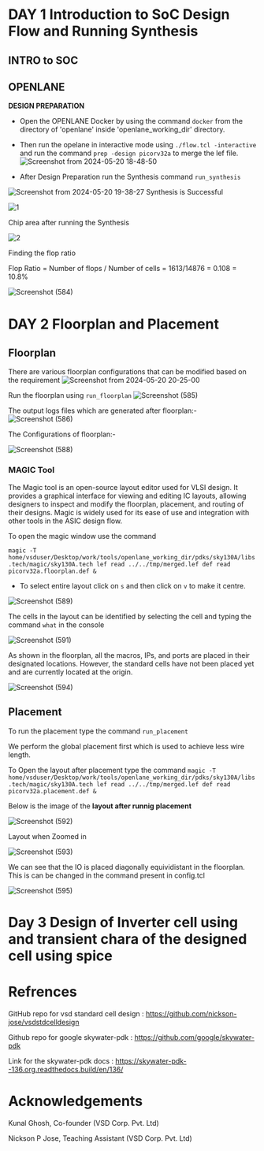 # DAY 1 Introduction to SoC Design Flow and Running Synthesis
## INTRO to SOC


## OPENLANE

**DESIGN PREPARATION**

- Open the OPENLANE Docker by using the command ``` docker ``` from the directory of 'openlane' inside 'openlane_working_dir' directory.

- Then run the opelane in interactive mode using ```./flow.tcl -interactive``` and  run the command ```prep -design picorv32a```  to merge the lef file.
![Screenshot from 2024-05-20 18-48-50](https://github.com/lightningbolt0827/NASSCOM-VSD_VLSI_SoC_PhysicalDesign/assets/109969895/a95cee91-20e8-4517-9a05-2639797894b7)

- After Design Preparation run the Synthesis command ```run_synthesis```

![Screenshot from 2024-05-20 19-38-27](https://github.com/lightningbolt0827/NASSCOM-VSD_VLSI_SoC_PhysicalDesign/assets/109969895/4e8dd6ee-62b7-4fec-8a5a-0dd9ceafcfe1)
Synthesis is Successful

![1](https://github.com/lightningbolt0827/NASSCOM-VSD_VLSI_SoC_PhysicalDesign/assets/109969895/67c5e191-8f42-49e4-8944-5d67baf04089)

Chip area after running the Synthesis

![2](https://github.com/lightningbolt0827/NASSCOM-VSD_VLSI_SoC_PhysicalDesign/assets/109969895/4d1e407a-0c87-46c6-b717-983eef61e287)

Finding the flop ratio

Flop Ratio = Number of flops / Number of cells = 1613/14876 = 0.108 = 10.8%

![Screenshot (584)](https://github.com/lightningbolt0827/NASSCOM-VSD_VLSI_SoC_PhysicalDesign/assets/109969895/67619e6a-7aa5-4a6d-87b4-70fa9a2a6f4b)

# DAY 2 Floorplan and Placement
## Floorplan
There are various floorplan configurations that can be modified based on the requirement
![Screenshot from 2024-05-20 20-25-00](https://github.com/lightningbolt0827/NASSCOM-VSD_VLSI_SoC_PhysicalDesign/assets/109969895/c6455acc-9baa-4ffb-b0db-ab3a1768478e)


Run the floorplan using ```run_floorplan```
![Screenshot (585)](https://github.com/lightningbolt0827/NASSCOM-VSD_VLSI_SoC_PhysicalDesign/assets/109969895/5dccfb9b-8ada-4e4f-a249-f656939122c8)

The output logs files which are generated after floorplan:-
![Screenshot (586)](https://github.com/lightningbolt0827/NASSCOM-VSD_VLSI_SoC_PhysicalDesign/assets/109969895/0150027e-06f7-4c50-a480-341ed9e30350)

The Configurations of floorplan:-

![Screenshot (588)](https://github.com/lightningbolt0827/NASSCOM-VSD_VLSI_SoC_PhysicalDesign/assets/109969895/7d1d78d2-d05f-42a7-ba58-b74b8f898197)

### MAGIC Tool

The Magic tool is an open-source layout editor used for VLSI design. It provides a graphical interface for viewing and editing IC layouts, allowing designers to inspect and modify the floorplan, placement, and routing of their designs. Magic is widely used for its ease of use and integration with other tools in the ASIC design flow.

To open the magic window use the command

```magic -T home/vsduser/Desktop/work/tools/openlane_working_dir/pdks/sky130A/libs.tech/magic/sky130A.tech lef read ../../tmp/merged.lef def read picorv32a.floorplan.def & ```

- To select entire layout click on ```s``` and then click on ``` v ``` to make it centre.

![Screenshot (589)](https://github.com/lightningbolt0827/NASSCOM-VSD_VLSI_SoC_PhysicalDesign/assets/109969895/aead14f9-489a-4e8e-926f-371cc215dd2c)

The cells in the layout can be identified by selecting the cell and typing the command ```what``` in the console

![Screenshot (591)](https://github.com/lightningbolt0827/NASSCOM-VSD_VLSI_SoC_PhysicalDesign/assets/109969895/ddb71550-40af-477a-8aaf-7ccac8ce8ac9)

As shown in the floorplan, all the macros, IPs, and ports are placed in their designated locations. However, the standard cells have not been placed yet and are currently located at the origin.

![Screenshot (594)](https://github.com/lightningbolt0827/NASSCOM-VSD_VLSI_SoC_PhysicalDesign/assets/109969895/0da32900-3613-4ced-aef1-39386229ccf7)


## Placement
To run the placement type the command ```run_placement```

We perform the global placement first which is used to achieve less wire length.

To Open the layout after placement type the command ```magic -T home/vsduser/Desktop/work/tools/openlane_working_dir/pdks/sky130A/libs.tech/magic/sky130A.tech lef read ../../tmp/merged.lef def read picorv32a.placement.def & ```

Below is the image of the **layout after runnig placement**

![Screenshot (592)](https://github.com/lightningbolt0827/NASSCOM-VSD_VLSI_SoC_PhysicalDesign/assets/109969895/406273b4-ff32-43f4-a83f-b03319ec9212)

Layout when Zoomed in

![Screenshot (593)](https://github.com/lightningbolt0827/NASSCOM-VSD_VLSI_SoC_PhysicalDesign/assets/109969895/2663731e-4580-4bf3-aba0-ec0c539fd826)

We can see that the IO is placed diagonally equividistant in the floorplan. This is can be changed in the command present in config.tcl

![Screenshot (595)](https://github.com/lightningbolt0827/NASSCOM-VSD_VLSI_SoC_PhysicalDesign/assets/109969895/f6314307-9a2e-4ff1-aac8-18e837204948)

# Day 3 Design of Inverter cell using and transient chara of the designed cell using spice

















# Refrences
GitHub repo for vsd standard cell design : https://github.com/nickson-jose/vsdstdcelldesign

Github repo for google skywater-pdk : https://github.com/google/skywater-pdk

Link for the skywater-pdk docs : https://skywater-pdk--136.org.readthedocs.build/en/136/

# Acknowledgements
Kunal Ghosh, Co-founder (VSD Corp. Pvt. Ltd)

Nickson P Jose, Teaching Assistant (VSD Corp. Pvt. Ltd)
